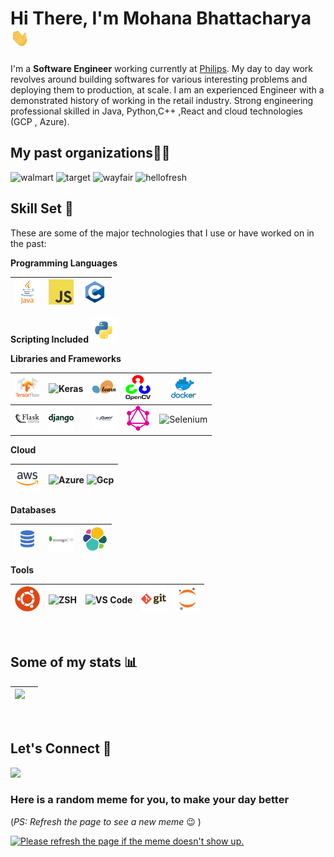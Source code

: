 
<h1>Hi There, I'm Mohana Bhattacharya <img  src="https://raw.githubusercontent.com/ABSphreak/ABSphreak/master/gifs/Hi.gif" width="30px"></h1>

I'm a **Software Engineer** working currently at [Philips](https://www.philips.com/a-w/about.html). My day to day work revolves around building softwares for various interesting problems and deploying them to production, at scale. I am an experienced Engineer with a demonstrated history of working in the retail industry. Strong engineering professional skilled in Java, Python,C++ ,React and cloud technologies (GCP , Azure).

## My past organizations👷‍♀️
<img title="walmart" width="40px" src="https://s3.amazonaws.com/www-inside-design/uploads/2018/04/walmart-square.jpg">
<img title="target" width="40px" src="https://thumbor.forbes.com/thumbor/960x0/https%3A%2F%2Fblogs-images.forbes.com%2Fkashmirhill%2Ffiles%2F2013%2F01%2F300px-Target_logo.svg_1.jpg">
<img title="wayfair" width="40px" src="https://www.gannett-cdn.com/presto/2020/07/14/PPHX/fd04f872-60a4-49ec-be94-b3d922846e43-Wayfair_logo.jpg?crop=1116,837,x204,y0&quality=50&width=640">
<img title="hellofresh" width="40px" src="https://images.squarespace-cdn.com/content/v1/609219ddfd1f3079f9be63b2/1621196534345-6M5PL4T2NTCI8UT1ZQ8S/HelloFresh-logo-a2a149bdc1548e071bb89411547914ca+%282%29.png">

## Skill Set :muscle:

These are some of the major technologies that I use or have worked on in the past:

**Programming Languages**

<img title="Java" alt="Java" width="40px" src="https://raw.githubusercontent.com/github/explore/master/topics/java/java.png" />|<img alt="JS" title="JavaScript" width="40px" src="https://raw.githubusercontent.com/github/explore/master/topics/javascript/javascript.png">|<img title="C" alt="C" width="40px" src="https://raw.githubusercontent.com/github/explore/master/topics/c/c.png">
|--|--|--|

**Scripting Included**
<img title="Python" alt="Python" width="40px" src="https://raw.githubusercontent.com/github/explore/master/topics/python/python.png">

**Libraries and Frameworks**

<img title="TensorFlow" alt="TensorFlow" width="40px" src="https://raw.githubusercontent.com/github/explore/master/topics/tensorflow/tensorflow.png">|<img title="Keras" alt="Keras" width="40px" src="https://upload.wikimedia.org/wikipedia/commons/thumb/a/ae/Keras_logo.svg/240px-Keras_logo.svg.png">|<img title="Scikit-Learn" alt="Scikit Learn" width="40px" src="https://raw.githubusercontent.com/github/explore/master/topics/scikit-learn/scikit-learn.png">|<img title="OpenCV" alt="OpenCV" width="40px" src="https://raw.githubusercontent.com/github/explore/master/topics/opencv/opencv.png">|<img title="Docker" alt="Docker" width="40px" src="https://raw.githubusercontent.com/github/explore/master/topics/docker/docker.png">
|--|--|--|--|--|
<img title="Flask" alt="Flask" width="40px" src="https://raw.githubusercontent.com/github/explore/master/topics/flask/flask.png">|<img title="Django" alt="Django" width="40px" src="https://raw.githubusercontent.com/github/explore/master/topics/django/django.png">|<img title="jQuery" alt="jQuery" width="40px" src="https://raw.githubusercontent.com/github/explore/master/topics/jquery/jquery.png">|<img title="GrahpQL" alt="GraphQL" width="40px" src="https://raw.githubusercontent.com/github/explore/master/topics/graphql/graphql.png">|<img title="Selenium" alt="Selenium" width="40px" src="https://img.icons8.com/color/48/000000/selenium-test-automation.png">

**Cloud**

<img title="AWS" alt="AWS" width="40px" src="https://raw.githubusercontent.com/github/explore/main/topics/aws/aws.png">|<img title="Azure" alt="Azure" width="40px" src="https://img.icons8.com/color/48/000000/azure.png"> <img title="GCP" alt="Gcp" width="40px" src="https://didl.berkeley.edu/files/2019/09/Group-1.png">
|--|--|

**Databases**

<img title="SQL" alt="SQL" width="40px" src="https://raw.githubusercontent.com/github/explore/master/topics/sql/sql.png">|<img title="MongoDB" alt="MongoDB" width="40px" src="https://raw.githubusercontent.com/github/explore/master/topics/mongodb/mongodb.png">|<img title="ElasticSearch" alt="ElasticSearch" width="40px" src="https://raw.githubusercontent.com/github/explore/master/topics/elasticsearch/elasticsearch.png"> <br>
|--|--|--|

**Tools**

<img title="Ubuntu" alt="Ubuntu" width="40px" src="https://raw.githubusercontent.com/github/explore/master/topics/ubuntu/ubuntu.png">|<img title="ZSH" alt="ZSH" width="40px" src="https://s3.amazonaws.com/ohmyzsh/oh-my-zsh-logo.png">|<img title="VS Code" alt="VS Code" width="40px" src="https://img.icons8.com/fluent/48/000000/visual-studio-code-2019.png">|<img title="git" alt="git" width="40px" src="https://raw.githubusercontent.com/github/explore/master/topics/git/git.png">|<img title="Jupyter Notebook" alt="Jupyter" width="40px" src="https://raw.githubusercontent.com/github/explore/master/topics/jupyter-notebook/jupyter-notebook.png">
|--|--|--|--|--|
<br>

## Some of my stats :bar_chart:

<img src="https://github-readme-stats.vercel.app/api?username=mohanajuhi166&show_icons=true&theme=radical&include_all_commits=true">|<a href="https://stackoverflow.com/users/story/5679285"></a>
|--|--|

<br>

## Let's Connect 🚴

<a href="https://www.linkedin.com/in/mohana-bhattacharya-1605/"><img src="https://cdn2.iconfinder.com/data/icons/social-media-2285/512/1_Linkedin_unofficial_colored_svg-128.png" width="40"></a>

### Here is a random meme for you, to make your day better
(*PS: Refresh the page to see a new meme* :wink: )

<a href="https://github.com/techytushar/random-memer"><img src='https://random-memer.herokuapp.com/' title="Meme" alt="Please refresh the page if the meme doesn't show up." height="400"></a>
